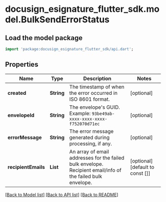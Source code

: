 # docusign_esignature_flutter_sdk.model.BulkSendErrorStatus

## Load the model package
```dart
import 'package:docusign_esignature_flutter_sdk/api.dart';
```

## Properties
Name | Type | Description | Notes
------------ | ------------- | ------------- | -------------
**created** | **String** | The timestamp of when the error occurred in ISO 8601 format. | [optional] 
**envelopeId** | **String** | The envelope's GUID.   Example: `93be49ab-xxxx-xxxx-xxxx-f752070d71ec`  | [optional] 
**errorMessage** | **String** | The error message generated during processing, if any.  | [optional] 
**recipientEmails** | **List<String>** | An array of email addresses for the failed bulk envelope.  Recipient email/info of the failed bulk envelope.  | [optional] [default to const []]

[[Back to Model list]](../README.md#documentation-for-models) [[Back to API list]](../README.md#documentation-for-api-endpoints) [[Back to README]](../README.md)


